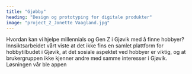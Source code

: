 ```yaml
---
title: "Gjøbby"
heading: "Design og prototyping for digitale produkter"
image: "project_2_Jonette Vaagland.jpg"
---
```


Hvordan kan vi hjelpe millennials og Gen Z i Gjøvik med å finne hobbyer? Innsiktsarbeidet vårt viste at det ikke fins en samlet plattform for hobbytilbudet i Gjøvik, at det sosiale aspektet ved hobbyer er viktig, og at brukergruppen ikke kjenner andre med samme interesser i Gjøvik.
Løsningen vår ble appen
